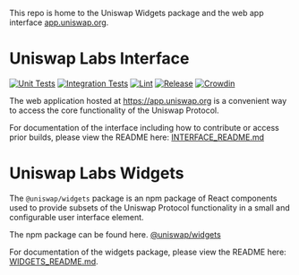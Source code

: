 This repo is home to the Uniswap Widgets package and the web app interface [app.uniswap.org](https://app.uniswap.org).

# Uniswap Labs Interface

[![Unit Tests](https://github.com/Uniswap/interface/actions/workflows/unit-tests.yaml/badge.svg)](https://github.com/Uniswap/interface/actions/workflows/unit-tests.yaml)
[![Integration Tests](https://github.com/Uniswap/interface/actions/workflows/integration-tests.yaml/badge.svg)](https://github.com/Uniswap/interface/actions/workflows/integration-tests.yaml)
[![Lint](https://github.com/Uniswap/interface/actions/workflows/lint.yml/badge.svg)](https://github.com/Uniswap/interface/actions/workflows/lint.yml)
[![Release](https://github.com/Uniswap/interface/actions/workflows/release.yaml/badge.svg)](https://github.com/Uniswap/interface/actions/workflows/release.yaml)
[![Crowdin](https://badges.crowdin.net/uniswap-interface/localized.svg)](https://crowdin.com/project/uniswap-interface)

The web application hosted at https://app.uniswap.org is a convenient way to access the core functionality of the Uniswap Protocol. 

For documentation of the interface including how to contribute or access prior builds, please view the README here: [INTERFACE_README.md](./INTERFACE_README.md)

# Uniswap Labs Widgets

The `@uniswap/widgets` package is an npm package of React components used to provide subsets of the Uniswap Protocol functionality in a small and configurable user interface element.

The npm package can be found here. [@uniswap/widgets](https://www.npmjs.com/package/@uniswap/widgets)

For documentation of the widgets package, please view the README here: [WIDGETS_README.md](./WIDGETS_README.md).
